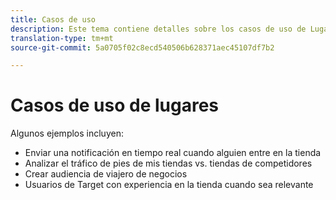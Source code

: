 ```yaml
---
title: Casos de uso
description: Este tema contiene detalles sobre los casos de uso de Lugares.
translation-type: tm+mt
source-git-commit: 5a0705f02c8ecd540506b628371aec45107df7b2

---
```



# Casos de uso de lugares

Algunos ejemplos incluyen:

* Enviar una notificación en tiempo real cuando alguien entre en la tienda
* Analizar el tráfico de pies de mis tiendas vs. tiendas de competidores
* Crear audiencia de viajero de negocios
* Usuarios de Target con experiencia en la tienda cuando sea relevante
